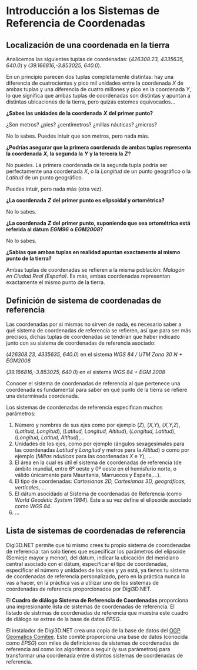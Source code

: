 # Introducción a los Sistemas de Referencia de Coordenadas

## Localización de una coordenada en la tierra

Analicemos las siguientes tuplas de coordenadas: \(_426308.23, 4335635, 640.0_\) y \(_39.166816,-3.853025, 640.0_\).

En un principio parecen dos tuplas completamente distintas: hay una diferencia de cuatrocientas y pico mil unidades entre la coordenada _X_ de ambas tuplas y una diferencia de cuatro millones y pico en la coordenada _Y_, lo que significa que ambas tuplas de coordenadas son distintas y apuntan a distintas ubicaciones de la tierra, pero quizás estemos equivocados...

**¿Sabes las unidades de la coordenada** _**X**_ **del primer punto?**

¿Son metros? ¿pies? ¿centímetros? ¿millas náuticas? ¿micras?

No lo sabes. Puedes intuir que son metros, pero nada más.

**¿Podrías asegurar que la primera coordenada de ambas tuplas representa la coordenada** _**X**_**, la segunda la** _**Y**_ **y la tercera la** _**Z**_**?**

No puedes. La primera coordenada de la segunda tupla podría ser perfectamente una coordenada _X_, o la _Longitud_ de un punto geográfico o la _Latitud_ de un punto geográfico.

Puedes intuir, pero nada más \(otra vez\).

**¿La coordenada** _**Z**_ **del primer punto es elipsoidal y ortométrica?**

No lo sabes.

**¿La coordenada** _**Z**_ **del primer punto, suponiendo que sea ortométrica está referida al dátum** _**EGM96**_ **o** _**EGM2008**_**?**

No lo sabes.

**¿Sabías que ambas tuplas en realidad apuntan exactamente al mismo punto de la tierra?**

Ambas tuplas de coordenadas se refieren a la misma población: _Malagón en Ciudad Real \(España\)_. Es más, ambas coordenadas representan exactamente el mismo punto de la tierra.

## Definición de sistema de coordenadas de referencia

Las coordenadas por si mismas no sirven de nada, es necesario saber a qué sistema de coordenadas de referencia se refieren, así que para ser más precisos, dichas tuplas de coordenadas se tendrían que haber indicado junto con su sistema de coordenadas de referencia asociado:

\(_426308.23, 4335635, 640.0_\) en el sistema _WGS 84 / UTM Zona 30 N + EGM2008_

\(_39.166816,-3.853025, 640.0_\) en el sistema _WGS 84 + EGM 2008_

Conocer el sistema de coordenadas de referencia al que pertenece una coordenada es fundamental para saber en qué punto de la tierra se refiere una determinada coordenada.

Los sistemas de coordenadas de referencia especifican muchos parámetros:

1. Número y nombres de sus ejes como por ejemplo \(_Z_\), \(_X,Y_\), \(_X,Y,Z_\), \(_Latitud, Longitud_\), \(_Latitud, Longitud, Altitud_\), \(_Longitud, Latitud_\), \(_Longitud, Latitud, Altitud_\),...
2. Unidades de los ejes, como por ejemplo \(ángulos sexagesimales para las coordenadas _Latitud_ y _Longitud_ y metros para la _Altitud_\) o como por ejemplo \(_Millas náuticas_ para las coordenadas _X_ e _Y_\), ...
3. El área en la cual es útil el sistema de coordenadas de referencia \(de ámbito mundial, entre 6º oeste y 0º oeste en el hemisferio norte, o válido únicamente para Mauritania, Marruecos y España,...\).
4. El tipo de coordenadas: _Cartesianas 2D, Cartesianas 3D, geográficas, verticales_, ...
5. El dátum asocidado al Sistema de coordenadas de Referencia \(como _World Geodetic System 1984_\). Éste a su vez define el elipsoide asociado como _WGS 84_.
6. ...

## Lista de sistemas de coordenadas de referencia

Digi3D.NET permite que tú mismo crees tu propio sistema de coorodenadas de referencia: tan solo tienes que especificar los parámetros del elipsoide \(Semieje mayor y menor\), del dátum, indicar la ubicación del meridiano central asociado con el dátum, especificar el tipo de coordenadas, especificar el número y unidades de los ejes y ya está, ya tienes tu sistema de coordenadas de referencia personalizado, pero en la práctica nunca lo vas a hacer, en la práctica vas a utilizar uno de los sistemas de coordenadas de referencia proporcionados por Digi3D.NET.

El **Cuadro de diálogo Sistema de Referencia de Coordenadas** proporciona una impresionante lista de sistemas de coordenadas de referencia. El listado de sistrmas de coordenadas de referencia que muestra este cuadro de diálogo se extrae de la base de datos _EPSG_.

El instalador de Digi3D.NET crea una copia de la base de datos del [OGP Geomatics Comitee](http://info.ogp.org.uk/geomatics/). Este comité proporciona una base de datos \(conocida como _EPSG_\) con miles de definiciones de sistemas de coordenadas de referencia así como los algoritmos a seguir \(y sus parámetros\) para transformar una coordenada entre distintos sistemas de coordenadas de referencia.

